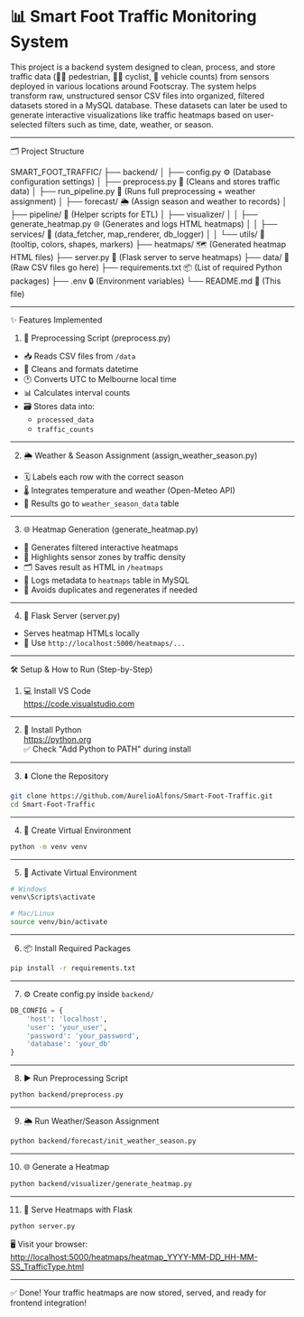 # 📊 Smart Foot Traffic Monitoring System

This project is a backend system designed to clean, process, and store traffic data (🚶‍♂️ pedestrian, 🚴‍♀️ cyclist, 🚗 vehicle counts) from sensors deployed in various locations around Footscray. The system helps transform raw, unstructured sensor CSV files into organized, filtered datasets stored in a MySQL database. These datasets can later be used to generate interactive visualizations like traffic heatmaps based on user-selected filters such as time, date, weather, or season.

--------------------------------------------------

🗂️ Project Structure

SMART_FOOT_TRAFFIC/
├── backend/
│   ├── config.py                    ⚙️ (Database configuration settings)
│   ├── preprocess.py                🧹 (Cleans and stores traffic data)
│   ├── run_pipeline.py              🔁 (Runs full preprocessing + weather assignment)
│   ├── forecast/                    🌦️ (Assign season and weather to records)
│   ├── pipeline/                    🧪 (Helper scripts for ETL)
│   ├── visualizer/
│   │   ├── generate_heatmap.py      🌐 (Generates and logs HTML heatmaps)
│   │   ├── services/                🧠 (data_fetcher, map_renderer, db_logger)
│   │   └── utils/                   🔧 (tooltip, colors, shapes, markers)
├── heatmaps/                        🗺️ (Generated heatmap HTML files)
├── server.py                        🚀 (Flask server to serve heatmaps)
├── data/                            📂 (Raw CSV files go here)
├── requirements.txt                 📦 (List of required Python packages)
├── .env                             🔒 (Environment variables)
└── README.md                        📄 (This file)

--------------------------------------------------

✨ Features Implemented

1. 🧹 Preprocessing Script (preprocess.py)
- 📥 Reads CSV files from `/data`
- 🧼 Cleans and formats datetime
- 🕐 Converts UTC to Melbourne local time
- 📊 Calculates interval counts
- 🗃️ Stores data into:
  - `processed_data`
  - `traffic_counts`

--------------------------------------------------

2. 🌦️ Weather & Season Assignment (assign_weather_season.py)
- 🗓️ Labels each row with the correct season
- 🌡️ Integrates temperature and weather (Open-Meteo API)
- 💾 Results go to `weather_season_data` table

--------------------------------------------------

3. 🌐 Heatmap Generation (generate_heatmap.py)
- 🎯 Generates filtered interactive heatmaps
- 📍 Highlights sensor zones by traffic density
- 🗂️ Saves result as HTML in `/heatmaps`
- 🧠 Logs metadata to `heatmaps` table in MySQL
- 🔄 Avoids duplicates and regenerates if needed

--------------------------------------------------

4. 🚀 Flask Server (server.py)
- Serves heatmap HTMLs locally
- 📡 Use `http://localhost:5000/heatmaps/...`

--------------------------------------------------

🛠️ Setup & How to Run (Step-by-Step)

1. 💻 Install VS Code  
https://code.visualstudio.com

--------------------------------------------------

2. 🐍 Install Python  
https://python.org  
✅ Check "Add Python to PATH" during install

--------------------------------------------------

3. ⬇️ Clone the Repository

```bash
git clone https://github.com/AurelioAlfons/Smart-Foot-Traffic.git
cd Smart-Foot-Traffic
```

--------------------------------------------------

4. 🧪 Create Virtual Environment

```bash
python -m venv venv
```

--------------------------------------------------

5. 🔄 Activate Virtual Environment

```bash
# Windows
venv\Scripts\activate

# Mac/Linux
source venv/bin/activate
```

--------------------------------------------------

6. 📦 Install Required Packages

```bash
pip install -r requirements.txt
```

--------------------------------------------------

7. ⚙️ Create config.py inside `backend/`

```python
DB_CONFIG = {
    'host': 'localhost',
    'user': 'your_user',
    'password': 'your_password',
    'database': 'your_db'
}
```

--------------------------------------------------

8. ▶️ Run Preprocessing Script

```bash
python backend/preprocess.py
```

--------------------------------------------------

9. 🌦️ Run Weather/Season Assignment

```bash
python backend/forecast/init_weather_season.py
```

--------------------------------------------------

10. 🌐 Generate a Heatmap

```bash
python backend/visualizer/generate_heatmap.py
```

--------------------------------------------------

11. 🚀 Serve Heatmaps with Flask

```bash
python server.py
```

🖥️ Visit your browser:  
[http://localhost:5000/heatmaps/heatmap_YYYY-MM-DD_HH-MM-SS_TrafficType.html](http://localhost:5000/heatmaps/...)

--------------------------------------------------

✅ Done! Your traffic heatmaps are now stored, served, and ready for frontend integration!
